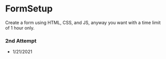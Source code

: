 # FormSetup
Create a form using HTML, CSS, and JS, anyway you want with a time limit of 1 hour only. 

### 2nd Attempt
-   1/21/2021